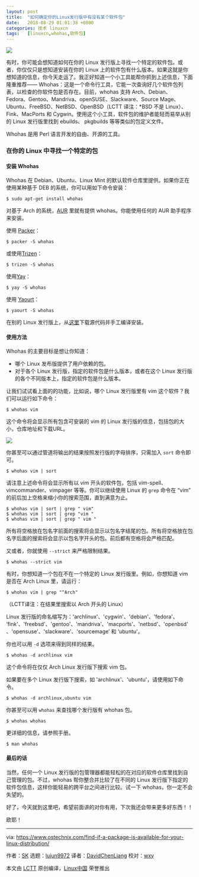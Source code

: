 ```yaml
---
layout: post
title:	"如何确定你的Linux发行版中有没有某个软件包"
date:	2018-08-29 01:01:38 +0800 
categories:	技术 linuxcn 
tags:	[linuxcn,whohas,软件包]
---
```



![](/Asserts/Images//attachment/album/201808/29/010140hp0gexe5nwgwqjqr.png)


有时，你可能会想知道如何在你的 Linux 发行版上寻找一个特定的软件包。或者，你仅仅只是想知道安装在你的 Linux 上的软件包有什么版本。如果这就是你想知道的信息，你今天走运了。我正好知道一个小工具能帮你抓到上述信息，下面隆重推荐—— Whohas：这是一个命令行工具，它能一次查询好几个软件包列表，以检查的你软件包是否存在。目前，whohas 支持 Arch、Debian、Fedora、Gentoo、Mandriva、openSUSE、Slackware、Source Mage、Ubuntu、FreeBSD、NetBSD、OpenBSD（LCTT 译注：\*BSD 不是 Linux）、Fink、MacPorts 和 Cygwin。使用这个小工具，软件包的维护者能轻而易举从别的 Linux 发行版里找到 ebuilds、 pkgbuilds 等等类似的包定义文件。


Whohas 是用 Perl 语言开发的自由、开源的工具。


### 在你的 Linux 中寻找一个特定的包


#### 安装 Whohas


Whohas 在 Debian、Ubuntu、Linux Mint 的默认软件仓库里提供。如果你正在使用某种基于 DEB 的系统，你可以用如下命令安装：



```
$ sudo apt-get install whohas
```

对基于 Arch 的系统，[AUR](https://aur.archlinux.org/packages/whohas/) 里就有提供 whohas。你能使用任何的 AUR 助手程序来安装。


使用 [Packer](https://www.ostechnix.com/install-packer-arch-linux-2/)：



```
$ packer -S whohas
```

或使用[Trizen](https://www.ostechnix.com/trizen-lightweight-aur-package-manager-arch-based-systems/)：



```
$ trizen -S whohas
```

使用[Yay](https://www.ostechnix.com/yay-found-yet-another-reliable-aur-helper/)：



```
$ yay -S whohas
```

使用 [Yaourt](https://www.ostechnix.com/install-yaourt-arch-linux/)：



```
$ yaourt -S whohas
```

在别的 Linux 发行版上，从[这里](http://www.philippwesche.org/200811/whohas/intro.html)下载源代码并手工编译安装。


#### 使用方法


Whohas 的主要目标是想让你知道：


* 哪个 Linux 发布版提供了用户依赖的包。
* 对于各个 Linux 发行版，指定的软件包是什么版本，或者在这个 Linux 发行版的各个不同版本上，指定的软件包是什么版本。


让我们试试看上面的的功能，比如说，哪个 Linux 发行版里有 vim 这个软件？我们可以运行如下命令：



```
$ whohas vim
```

这个命令将会显示所有包含可安装的 vim 的 Linux 发行版的信息，包括包的大小，仓库地址和下载URL。


![](/Asserts/Images//attachment/album/201808/29/010141v8hpkhbchzbqpdqd.png)


你甚至可以通过管道将输出的结果按照发行版的字母排序，只需加入 `sort` 命令即可。



```
$ whohas vim | sort
```

请注意上述命令将会显示所有以 vim 开头的软件包，包括 vim-spell、vimcommander、vimpager 等等。你可以继续使用 Linux 的 `grep` 命令在 “vim” 的前后加上空格来缩小你的搜索范围，直到满意为止。



```
$ whohas vim | sort | grep " vim"
$ whohas vim | sort | grep "vim "
$ whohas vim | sort | grep " vim "
```

所有将空格放在包名字前面的搜索将会显示以包名字结尾的包。所有将空格放在包名字后面的搜索将会显示以包名字开头的包。前后都有空格将会严格匹配。


又或者，你就使用 `--strict` 来严格限制结果。



```
$ whohas --strict vim
```

有时，你想知道一个包在不在一个特定的 Linux 发行版里。例如，你想知道 vim 是否在 Arch Linux 里，请运行：



```
$ whohas vim | grep "^Arch"
```

（LCTT译注：在结果里搜索以 Arch 开头的 Linux）


Linux 发行版的命名缩写为：'archlinux'、'cygwin'、'debian'、'fedora'、 ‘fink'、'freebsd'、'gentoo'、'mandriva'、'macports'、'netbsd'、'openbsd'、'opensuse'、'slackware'、'sourcemage’ 和 ‘ubuntu'。


你也可以用 `-d` 选项来得到同样的结果。



```
$ whohas -d archlinux vim
```

这个命令将在仅仅 Arch Linux 发行版下搜索 vim 包。


如果要在多个 Linux 发行版下搜索，如 'archlinux'、'ubuntu'，请使用如下命令。



```
$ whohas -d archlinux,ubuntu vim
```

你甚至可以用 `whohas` 来查找哪个发行版有 whohas 包。



```
$ whohas whohas
```

更详细的信息，请参照手册。



```
$ man whohas
```

#### 最后的话


当然，任何一个 Linux 发行版的包管理器都能轻松的在对应的软件仓库里找到自己管理的包。不过，whohas 帮你整合并比较了在不同的 Linux 发行版下指定的软件包信息，这样你能轻易的跨平台之间进行比较。试一下 whohas，你一定不会失望的。


好了，今天就到这里吧，希望前面讲的对你有用，下次我还会带来更多好东西！！


欧耶！




---


via: <https://www.ostechnix.com/find-if-a-package-is-available-for-your-linux-distribution/>


作者：[SK](https://www.ostechnix.com/author/sk/) 选题：[lujun9972](https://github.com/lujun9972) 译者：[DavidChenLiang](https://github.com/davidchenliang) 校对：[wxy](https://github.com/wxy)


本文由 [LCTT](https://github.com/LCTT/TranslateProject) 原创编译，[Linux中国](https://linux.cn/) 荣誉推出
